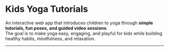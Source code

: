 # Kids Yoga Tutorials  

An interactive web app that introduces children to yoga through **simple tutorials, fun poses, and guided video sessions**.  
The goal is to make yoga easy, engaging, and playful for kids while building healthy habits, mindfulness, and relaxation.  

---
